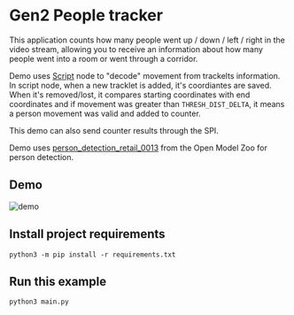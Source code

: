 # Gen2 People tracker

This application counts how many people went up / down / left / right in the video stream, allowing you to
receive an information about how many people went into a room or went through a corridor.

Demo uses [Script](https://docs.luxonis.com/projects/api/en/latest/components/nodes/script/) node to "decode" movement from trackelts information. In script node, when a new tracklet is added, it's coordiantes are saved. When it's removed/lost, it compares starting coordinates
with end coordinates and if movement was greater than `THRESH_DIST_DELTA`, it means a person movement was valid and added to counter.

This demo can also send counter results through the SPI.

Demo uses [person_detection_retail_0013](https://docs.openvinotoolkit.org/latest/omz_models_intel_person_detection_retail_0013_description_person_detection_retail_0013.html) from the Open Model Zoo for person detection.

## Demo

![demo](https://user-images.githubusercontent.com/18037362/145656510-94e12444-7524-47f9-a036-7ed8ee78fd7a.gif)

## Install project requirements

```
python3 -m pip install -r requirements.txt
```

## Run this example

```
python3 main.py
```
